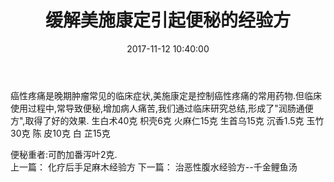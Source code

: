 ﻿---
title: 缓解美施康定引起便秘的经验方
categories: 中医专家
date: 2017-11-12 10:40:00
tags: [肺癌，中医治疗肺癌，中医治疗癌症]
---
   癌性疼痛是晚期肿瘤常见的临床症状,美施康定是控制癌性疼痛的常用药物.但临床使用过程中,常导致便秘,增加病人痛苦,我们通过临床研究总结,形成了"润肠通便方",取得了好的效果.
    生白术40克   枳壳6克   火麻仁15克   生首乌15克
    沉香1.5克   玉竹30克   陈  皮10克   白  芷15克
 
便秘重者:可酌加番泻叶2克.    
上一篇：
化疗后手足麻木经验方
下一篇：
治恶性腹水经验方--千金鲤鱼汤
